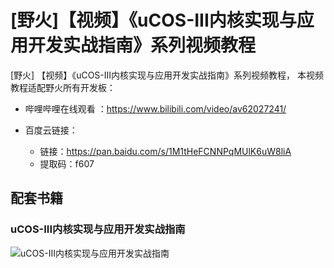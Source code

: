 # [野火]【视频】《uCOS-III内核实现与应用开发实战指南》系列视频教程
[野火] 【视频】《uCOS-III内核实现与应用开发实战指南》系列视频教程，
本视频教程适配野火所有开发板：

- 哔哩哔哩在线观看 ：https://www.bilibili.com/video/av62027241/


- 百度云链接：
    * 链接：https://pan.baidu.com/s/1M1tHeFCNNPqMUlK6uW8liA 
    * 提取码：f607 

## 配套书籍

### uCOS-III内核实现与应用开发实战指南
![uCOS-III内核实现与应用开发实战指南](https://raw.githubusercontent.com/wiki/Embdefire/products/images/野火开源图书专栏/uCOS-III内核实现与应用开发实战指南——基于STM32.jpg)